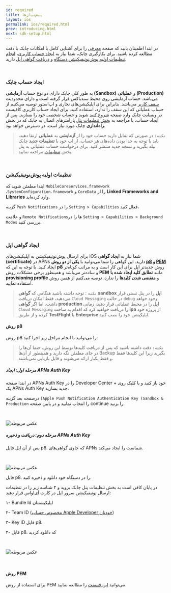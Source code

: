 ```yaml
---
id: required
title: پیش‌نیازها
layout: ios
permalink: ios/required.html
prev: introducing.html
next: sdk-setup.html
---
```


در ابتدا اطمینان یابید که صفحه [معرفی](/ios/introducing.html) را برای آشنایی کامل با امکانات چابک با دقت مطالعه کرده باشید. برای بکارگیری چابک، شما نیاز به [ایجاد حساب کاربری](/ios/required.html#ایجاد-حساب-چابک)، [انجام تنظیمات اولیه پوش‌نوتیفیکیشن دستگاه](/ios/required.html#تنظیمات-اولیه-پوشنوتیفیکیشن) و [دریافت گواهی اپل](/ios/required.html#ایجاد-گواهی-اپل) دارید.

<Br>

### ایجاد حساب چابک

به طور کلی چابک دارای دو نوع حساب **آزمایشی (Sandbox)** و **عملیاتی (Production)** می‌باشد. حساب‌ آزمایشی روی محیط سندباکس قرار گرفته است و دارای محدودیت [سقف کاربر](https://chabokpush.com/pricing.html) می‌باشد. بنابراین برای اپلیکیشن‌های تجاری و اپ‌استور توصیه می‌کنیم از حساب عملیاتی که این سقف را ندارد، استفاده کنید.
برای ایجاد حساب کاربری کافیست در وبسایت چابک وارد صفحه [شروع کنید](https://chabokpush.com/register.html) شوید و حساب شخصی خود را بسازید. پس از ایجاد حساب، با مراجعه به [بخش تنظیمات پنل](https://doc.chabokpush.com/panel/settings.html#%D8%AF%D8%B3%D8%AA%D8%B1%D8%B3%DB%8C%D9%87%D8%A7-%D9%88-%D8%AA%D9%88%DA%A9%D9%86%D9%87%D8%A7) پارامترهای اتصال به چابک که در بخش **راه‌اندازی** چابک مورد نیاز است، در دسترس خواهد بود. 

> `نکته:` در صورتی که تمایل دارید حساب خود را از **آزمایشی** به **عملیاتی** ارتقا دهید، باید با توجه به جدا بودن داده‌های هر حساب، از اپ خود با **تنظیمات جدید** چابک بیلد بگیرید و نسخه جدید منتشر کنید. برای درخواست حساب عملیاتی به پنل بخش [تنظیمات](https://sandbox.push.adpdigital.com/front/setting/accountRequest) مراجعه نمایید.

<Br>

### تنظیمات اولیه پوش‌نوتیفیکیشن

ابتدا مطمئن شوید که `MobileCoreServices.framework` ،`SystemConfiguration.framework` و `CoreData` را از **Linked Frameworks and Libraries** وارد کرده‌اید.

گزینه `Push Notifications` را در `Setting > Capabilities` فعال کنید،

و علامت `Remote Notifications`ها را در `Setting > Capabilities > Background Modes` بررسی کنید.

<Br>

### ایجاد گواهی اپل

برای ارسال پوش‌نوتیفیکیشن به اپلیکیشن‌های iOS شما نیاز به **ایجاد گواهی (certificate)** در APNs دارید. این گواهی را شما می‌توانید با **یکی از دو روش [p8](/ios/required.html#روش-p8) و [PEM](/ios/pem-certificate.html)** ایجاد کنید. با توجه به این که **p8** روش جدیدتر اپل برای این کار است و به مراتب کوتاه‌تر و ساده‌تر می‌باشد و همینطور برخی مشکلات روش **PEM** مانند **تطابق کلید ایجاد شده با provisioning profile** و **منقضی شدن کلیدها** را ندارد، توصیه می‌کنیم از همین روش استفاده نمایید.

>`نکته` : توجه داشته باشید هنگامی که **گواهی sandbox اپل** را در پنل تستی قرار می‌دهید، فقط امکان دریافت `Cloud Messaging` در حالت `debug` وجود خواهد داشت. اما اگر **گواهی production اپل** را در محیط عملیاتی قرار دهید، زمانی `Cloud Messaging` را دریافت خواهید کرد که اقدام به ساخت **ipa** از پروژه خود کرده و از طریق **TestFlight** یا **Enterprise** اپلیکیشن خود را نصب کنید.


#### روش p8

روش p8 را می‌توانید با انجام مراحل زیر اجرا کنید:

> `نکته:` دقت داشته باشید که پس از دریافت کلیدها توسط این روش، حتما آن‌ها را در جای مطمئن نگه‌ دارید و همینطور از آن‌ها Backup بگیرید زیرا این کلید‌ها فقط و فقط یکبار ارائه می‌شوند و قابل بازیابی نمی‌باشند. 

##### مرحله اول: ایجاد APNs Auth Key 

در ابتدا صفحه APNs Auth Key را در Developer Center خود باز کنید و با کلیک روی + یک APNs Auth Key  جدید بسازید.

درصفحه بعد گزینه `(Apple Push Notification Authentication Key (Sandbox & Production` را انتخاب نمایید و در پایین صفحه continue را بزنید.

<Br>

![عکس مربوطه](http://uupload.ir/files/f28b_certificate1.png)

##### مرحله دوم: دریافت و ذخیره APNs Auth Key 

پس از آن اپل فایل p8. که حاوی گواهی‌های APNs شماست را ایجاد می‌کند.

<Br>

![عکس مربوطه](http://uupload.ir/files/2lfd_certificate2.png)

فایل p8. را در دستگاه خود دانلود و ذخیره کنید. 


در پایان کافی است به بخش تنظیمات پنل چابک بروید و ۴ شناسه زیر را در تنظیمات ارسال نوتیفیکیشن سرور اپل در کارت آی‌اواس قرار دهید:

۱- Bundle Id اپلیکیشنتان 

۲- Team ID ([مخصوص حساب Apple Developer خودتان](https://developer.apple.com/account/#/membership/)) 

۳- Key ID فایل p8.

۴- فایل p8. که دانلود کردید

<Br>

![عکس مربوطه](http://uupload.ir/files/ae8b_certificateq.png)

<Br>

#### روش PEM

برای استفاده از روش PEM می‌توانید [این قسمت](/ios/pem-certificate.html) را مطالعه نمایید.
